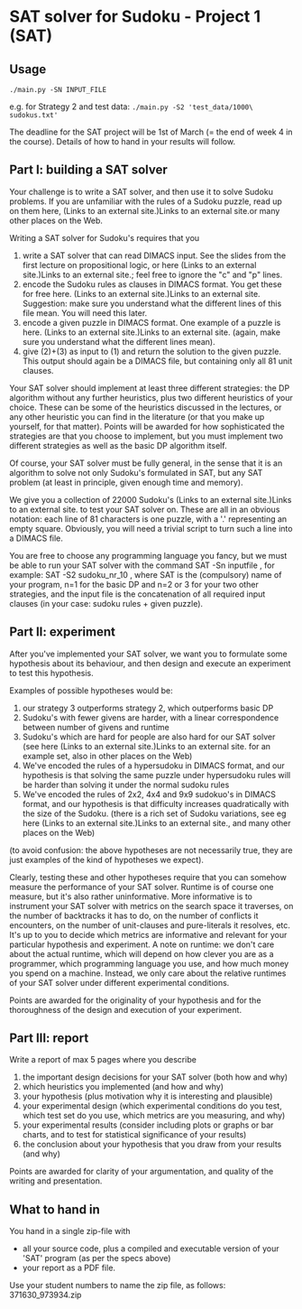 # SAT solver for Sudoku - Project 1 (SAT)

## Usage
`./main.py -SN INPUT_FILE`

e.g. for Strategy 2 and test data:
`./main.py -S2 'test_data/1000\ sudokus.txt'`


The deadline for the SAT project will be 1st of March (= the end of week 4 in the course). Details of how to hand in your results will follow. 

## Part I: building a SAT solver

Your challenge is to write a SAT solver, and then use it to solve Sudoku problems. If you are unfamiliar with the rules of a Sudoku puzzle, read up on them here,  (Links to an external site.)Links to an external site.or many other places on the Web.

Writing a SAT solver for Sudoku's requires that you
1. write a SAT solver that can read DIMACS input. See the slides from the first lecture on propositional logic, or here (Links to an external site.)Links to an external site.; feel free to ignore the "c" and "p" lines. 
2. encode the Sudoku rules as clauses in DIMACS format. You get these for free here. (Links to an external site.)Links to an external site. Suggestion: make sure you understand what the different lines of this file mean. You will need this later. 
3. encode a given puzzle in DIMACS format. One example of a puzzle is here.  (Links to an external site.)Links to an external site. (again, make sure you understand what the different lines mean).
4. give (2)+(3) as input to (1) and return the solution to the given puzzle. This output should again be a DIMACS file, but containing only all 81 unit clauses.

Your SAT solver should implement at least three different strategies: the DP algorithm without any further heuristics, plus two different heuristics of your choice. These can be some of the heuristics discussed in the lectures, or any other heuristic you can find in the literature (or that you make up yourself, for that matter). Points will be awarded for how sophisticated the strategies are that you choose to implement, but you must implement two different strategies as well as the basic DP algorithm itself.

Of course, your SAT solver must be fully general, in the sense that it is an algorithm to solve not only Sudoku's formulated in SAT, but any SAT problem (at least in principle, given enough time and memory).

We give you a collection of 22000 Sudoku's (Links to an external site.)Links to an external site. to test your SAT solver on. These are all in an obvious notation: each line of 81 characters is one puzzle, with a '.' representing an empty square. Obviously, you will need a trivial script to turn such a line into a DIMACS file. 

You are free to choose any programming language you fancy, but we must be able to run your SAT solver with the command SAT -Sn inputfile , for example: SAT -S2 sudoku_nr_10 , where SAT is the (compulsory) name of your program, n=1 for the basic DP and n=2 or 3 for your two other strategies, and the input file is the concatenation of all required input clauses (in your case: sudoku rules + given puzzle). 


## Part II: experiment

After you've implemented your SAT solver, we want you to formulate some hypothesis about its behaviour, and then design and execute an experiment to test this hypothesis. 

Examples of possible hypotheses would be:
1. our strategy 3 outperforms strategy 2, which outperforms basic DP
2. Sudoku's with fewer givens are harder, with a linear correspondence between number of givens and runtime
3. Sudoku's which are hard for people are also hard for our SAT solver (see here (Links to an external site.)Links to an external site. for an example set, also in other places on the Web)
4. We've encoded the rules of a hypersudoku in DIMACS format, and our hypothesis is that solving the same puzzle under hypersudoku rules will be harder than solving it under the normal sudoku rules
5. We've encoded the rules of 2x2, 4x4 and 9x9 sudokuo's in DIMACS format, and our hypothesis is that difficulty increases quadratically with the size of the Sudoku. (there is a rich set of Sudoku variations, see eg here (Links to an external site.)Links to an external site., and many other places on the Web)

(to avoid confusion: the above hypotheses are not necessarily true, they are just examples of the kind of hypotheses we expect).

Clearly, testing these and other hypotheses require that you can somehow measure the performance of your SAT solver. Runtime is of course one measure, but it's also rather uninformative. More informative is to instrument your SAT solver with metrics on the search space it traverses, on the number of backtracks it has to do, on the number of conflicts it encounters, on the number of unit-clauses and pure-literals it resolves, etc. It's up to you to decide which metrics are informative and relevant for your particular hypothesis and experiment. 
A note on runtime: we don't care about the actual runtime, which will depend on how clever you are as a programmer, which programming language you use, and how much money you spend on a machine. Instead, we only care about the relative runtimes of your SAT solver under different experimental conditions. 

Points are awarded for the originality of your hypothesis and for the thoroughness of the design and execution of your experiment. 

## Part III: report

Write a report of max 5 pages where you describe
1. the important design decisions for your SAT solver (both how and why)
2. which heuristics you implemented (and how and why)
3. your hypothesis (plus motivation why it is interesting and plausible)
4. your experimental design (which experimental conditions do you test, which test set do you use, which metrics are you measuring, and why)
5. your experimental results (consider including plots or graphs or bar charts, and to test for statistical significance of your results)
6. the conclusion about your hypothesis that you draw from your results (and why) 

Points are awarded for clarity of your argumentation, and quality of the writing and presentation. 

## What to hand in

You hand in a single zip-file with 
- all your source code, plus a compiled and executable version of your 'SAT' program (as per the specs above)
- your report as a PDF file. 

Use your student numbers to name the zip file, as follows: 371630_973934.zip
